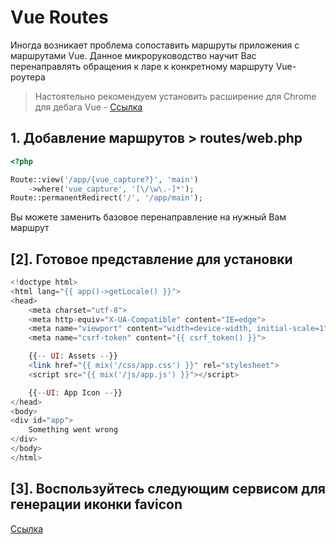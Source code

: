 # Vue Routes
Иногда возникает проблема сопоставить маршруты приложения с маршрутами Vue. Данное микроруководство научит Вас перенаправлять обращения к ларе к конкретному маршруту Vue-роутера

> Настоятельно рекомендуем установить расширение для Chrome для дебага Vue - [Ссылка](https://chrome.google.com/webstore/detail/vuejs-devtools/nhdogjmejiglipccpnnnanhbledajbpd)

## 1. Добавление маршрутов > routes/web.php
```php
<?php

Route::view('/app/{vue_capture?}', 'main')
    ->where('vue_capture', '[\/\w\.-]*');
Route::permanentRedirect('/', '/app/main');
```
Вы можете заменить базовое перенаправление на нужный Вам маршрут

## [2]. Готовое представление для установки 
```php
<!doctype html>
<html lang="{{ app()->getLocale() }}">
<head>
    <meta charset="utf-8">
    <meta http-equiv="X-UA-Compatible" content="IE=edge">
    <meta name="viewport" content="width=device-width, initial-scale=1">
    <meta name="csrf-token" content="{{ csrf_token() }}">

    {{-- UI: Assets --}}
    <link href="{{ mix('/css/app.css') }}" rel="stylesheet">
    <script src="{{ mix('/js/app.js') }}"></script>

    {{--UI: App Icon --}}
</head>
<body>
<div id="app">
    Something went wrong
</div>
</body>
</html>

```

## [3]. Воспользуйтесь следующим сервисом для генерации иконки favicon
[Ссылка](https://realfavicongenerator.net)
